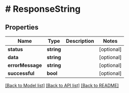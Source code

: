# # ResponseString

## Properties

Name | Type | Description | Notes
------------ | ------------- | ------------- | -------------
**status** | **string** |  | [optional]
**data** | **string** |  | [optional]
**errorMessage** | **string** |  | [optional]
**successful** | **bool** |  | [optional]

[[Back to Model list]](../../README.md#models) [[Back to API list]](../../README.md#endpoints) [[Back to README]](../../README.md)
